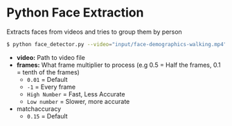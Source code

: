 # Python Face Extraction

Extracts faces from videos and tries to group them by person


```sh
$ python face_detector.py --video="input/face-demographics-walking.mp4"
```

- **video:** Path to video file
- **frames:** What frame multiplier to process (e.g 0.5 = Half the frames, 0.1 = tenth of the frames)
	- `0.01` = Default
	- `-1` = Every frame
	- `High Number` = Fast, Less Accurate
	- `Low number` = Slower, more accurate
- matchaccuracy
	- `0.15` = Default

